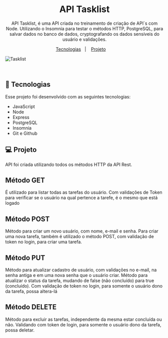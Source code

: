 <h1 align="center"> API Tasklist </h1>

<p align="center">
  API Tasklist, é uma API criada no treinamento de criação de API´s com Node.
  Utilizando o Insomnia para testar o métodos HTTP, PostgreSQL, para salvar dados no banco de dados,
  cryptografando os dados sensíveis do usuário e validações.
</p>

<p align="center">
  <a href="#-tecnologias">Tecnologias</a>&nbsp;&nbsp;&nbsp;|&nbsp;&nbsp;&nbsp;
  <a href="#-projeto">Projeto</a>&nbsp;&nbsp;&nbsp;&nbsp;&nbsp;&nbsp;
</p>

![Tasklist](https://github.com/marcostwelve/task-list/assets/94411600/a686cf2a-0a64-4356-90ca-e72430812b01)

<br/>

## 🚀 Tecnologias

Esse projeto foi desenvolvido com as seguintes tecnologias:

- JavaScript
- Node
- Express
- PostgreSQL
- Insomnia
- Git e Github


## 💻 Projeto

<p>
  API foi criada utilizando todos os métodos HTTP da API Rest.
</p>

 <h2>
   Método GET
 </h2>
 
 <p>
   É utilizado para listar todas as tarefas do usuário. Com validações de Token para verificar se o usuário
   na qual pertence a tarefe, é o mesmo que está logado
 </p>
 
 <h2>
   Método POST
 </h2>
 
 <p>
   Método para criar um novo usuário, com nome, e-mail e senha.
   Para criar uma nova tarefa, também é utilizado o método POST, com validação de token no login, para criar uma tarefa.
 </p>

 <h2>
   Método PUT
 </h2>

 <p>
   Método para atualizar cadastro de usuário, com validações no e-mail, na senha antiga e em uma nova senha que o usuário criar.
   Método para atualizar o status da tarefa, mudando de false (não concluído) para true (concluído). Com validação de token no login,
   para somente o usuário dono da tarefa, possa altera-lá
 </p>

 <h2>
   Método DELETE
 </h2>

 <p>
   Método para excluir as tarefas, independente da mesma estar concluída ou não.
   Validando com token de login, para somente o usuário dono da tarefa, possa deletar.
 </p>
 
